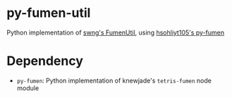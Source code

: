 # py-fumen-util
Python implementation of [swng's FumenUtil](https://github.com/swng/FumenUtil), using [hsohliyt105's py-fumen](https://github.com/hsohliyt105/py-fumen)

# Dependency
- `py-fumen`: Python implementation of knewjade's `tetris-fumen` node module

